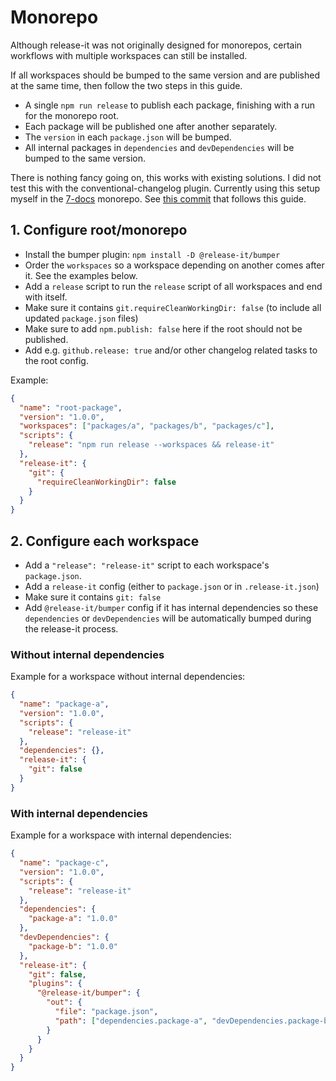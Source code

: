 # Monorepo

Although release-it was not originally designed for monorepos, certain workflows with multiple workspaces can still be
installed.

If all workspaces should be bumped to the same version and are published at the same time, then follow the two steps in
this guide.

- A single `npm run release` to publish each package, finishing with a run for the monorepo root.
- Each package will be published one after another separately.
- The `version` in each `package.json` will be bumped.
- All internal packages in `dependencies` and `devDependencies` will be bumped to the same version.

There is nothing fancy going on, this works with existing solutions. I did not test this with the conventional-changelog
plugin. Currently using this setup myself in the [7-docs][1] monorepo. See [this commit][2] that follows this guide.

## 1. Configure root/monorepo

- Install the bumper plugin: `npm install -D @release-it/bumper`
- Order the `workspaces` so a workspace depending on another comes after it. See the examples below.
- Add a `release` script to run the `release` script of all workspaces and end with itself.
- Make sure it contains `git.requireCleanWorkingDir: false` (to include all updated `package.json` files)
- Make sure to add `npm.publish: false` here if the root should not be published.
- Add e.g. `github.release: true` and/or other changelog related tasks to the root config.

Example:

```json
{
  "name": "root-package",
  "version": "1.0.0",
  "workspaces": ["packages/a", "packages/b", "packages/c"],
  "scripts": {
    "release": "npm run release --workspaces && release-it"
  },
  "release-it": {
    "git": {
      "requireCleanWorkingDir": false
    }
  }
}
```

## 2. Configure each workspace

- Add a `"release": "release-it"` script to each workspace's `package.json`.
- Add a `release-it` config (either to `package.json` or in `.release-it.json`)
- Make sure it contains `git: false`
- Add `@release-it/bumper` config if it has internal dependencies so these `dependencies` or `devDependencies` will be
  automatically bumped during the release-it process.

### Without internal dependencies

Example for a workspace without internal dependencies:

```json
{
  "name": "package-a",
  "version": "1.0.0",
  "scripts": {
    "release": "release-it"
  },
  "dependencies": {},
  "release-it": {
    "git": false
  }
}
```

### With internal dependencies

Example for a workspace with internal dependencies:

```json
{
  "name": "package-c",
  "version": "1.0.0",
  "scripts": {
    "release": "release-it"
  },
  "dependencies": {
    "package-a": "1.0.0"
  },
  "devDependencies": {
    "package-b": "1.0.0"
  },
  "release-it": {
    "git": false,
    "plugins": {
      "@release-it/bumper": {
        "out": {
          "file": "package.json",
          "path": ["dependencies.package-a", "devDependencies.package-b"]
        }
      }
    }
  }
}
```

[1]: https://github.com/7-docs/7-docs
[2]: https://github.com/7-docs/7-docs/commit/128df8b8f3b39f0e5e27edf4fb0a1a732300ddbc
